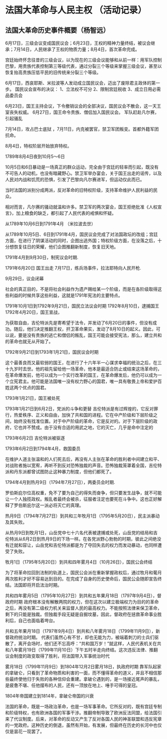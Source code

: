 # 法国大革命与人民主权 （活动记录）

## 法国大革命历史事件概要（杨智远） 

6月17日，三级会议变成国民议会；6月23日，王权的精神力量终结，被议会继承；7月14日，人民继承了王权的物质力量；8月4日，首次革命完成。

宫廷始终怀念往昔的三级会议，以为现在的三级会议能够和从前一样：用军队控制巴黎，用贵族代表控制第三等级代表，通过分裂三个等级来掌握三级会议，甚至以恢复抬高贵族压低平民的旧传统来分裂三个等级。

6月17日，西哀耶斯、米拉波等人发动成立国民议会，迈出了废除君主政体的第一步。
国民议会宣布的决议： 1、立法权不可分  2、限制宫廷税收  3、成立日用必需品委员会

6月23日，国王主持会议，下令撤销议会的全部决议，国民议会不散会，这一天王室丧失权威。   6月27日，国王命令贵族、僧侣加入国民议会。 军队赶赴凡尔赛，引起骚乱

7月14日，攻占巴士底狱 ，7月11日，内克被罢官，禁卫军团叛变。首都外籍军团抗命。

8月4日，特权阶层开始放弃特权。

1789年8月4日夜到10月5～6日

10月5日和6日暴动是一场真正的群众运动，完全由于宫廷的轻率而引起，既没有不可告人的动机，也没有暗藏野心。禁卫军举办宴会，关于国王出走的谣传，以及人民对内战和饥荒的恐惧，引发了巴黎向凡尔赛进军，但运动仅此而已。

当时法国的派别分成两派，反对革命的旧特权阶级，支持革命维护人民利益的民众。

相对而言，凡尔赛的骚动就温和许多。禁卫军的两次宴会，国王拒绝批准《人权宣言》，加上粮食的缺乏，都引起了人民代表的戒惧和怀疑。

从1789年10月6日到1791年4月 （米拉波去世）

从1789年10月5日、6日到1791年4月，国民议会完成了对法国政坛的改组；宫廷方面，在进行了阴谋活动的同时，企图出逃外国；特权阶级方面，在没落之后，十分想恢复往日的荣耀，他们企图推翻新制度，恢复旧天地。

1791年4月到9月30日，制宪议会时期.

1791年6月20日 国王出走   7月17日，练兵场事件，拉法耶特向人民开枪.

9月29日，议会闭幕


社会的真正目的，不是将社会利益作为遗产赐给某一个阶级，而是在各阶级取得这些利益的时候共享这些利益，这就是1791年宪法的主要特点。

1791年10月1日到1792年9月21日，国民立法议会时期
1792年8月10日，逮捕国王
1792年4月20日，国王宣战，

为获取自由，吉伦特派先是寄希望于法令，并发动了6月20日的事件，但没有成功。随后，他们决定推翻王权，扞卫革命果实，发动了8月10日的起义。因此，可以说，要是没有贵族的逃亡和僧侣的叛乱，国王可能会接受宪法，那么，建立共和的革命也就无从开始了。

1792年9月21日到1793年1月21日，国民议会时期

这个最善良而又最软弱的国王，在进行了十六年半一心谋求幸福的统治之后，在三十九岁时去世。他的祖先留给他一场革命，他本是最适合防止或结束这场革命的，在革命爆发前，他可以成为一个实行改革的国王，在革命爆发后，他仍可以成为一个立宪君主。他可能是法国唯一没有权力野心的国君，唯一具有敬畏上帝和爱护百姓这两个优点的国君。

1793年1月21日，国王被处死

1793年1月21日到6月2日，党派的斗争和更替
吉伦特派是有过辉煌的，它反对罪行，热爱秩序、正义和自由，加快了共和国的进程。它在中产阶级和下层阶级之间，始终没有找准位置。对于中产阶级的革命，它是反对的。对于下层阶级的政府，它也并不赞成。由于没有合适的用武之地，它的灭亡，几乎是命中注定的

1793年6月2日 吉伦特派被驱逐

1793年6月2日到1794年4月，救国委员

在维护人道主张温和的人们死去后，再没有人主张在革命的胜利者中间建立和平、对战败者施以宽宥，再听不到反对恐怖独裁的声音。恐怖独裁笼罩着全国，吉伦特派和丹东派都曾试图防止这种暴力制度，但他们都死了。

1794年4月到热月9日（1794年7月27日），两委员会时期.

罗伯斯庇尔位高权重，免不了要为自己的得失而奋争，但只要发生战争，就不可能让一个人独揽政权。叛乱者最终会被杀，征服者注定也要死在斗争中。这也正好解释了罗伯斯庇尔这一派必将灭亡的真理。

热月9日（1794年7月27日）到共和三年牧月1日（1795年5月20日），民主派暴动及其失败。

从热月9日到牧月1日，山岳党中七十六名代表被逮捕或处死，山岳党的结局和吉伦特派从6月2日到热月9日的下场一样。在各党派野心勃勃的时期，彼此之间绝没有迁就和容让，山岳党和吉伦特派都是为了夺回失去的权力而发动暴动，也同样遭受了失败。

牧月1日（1795年5月20日）到共和四年雾月4日（10月26日），国民公会终结

为了将革命拉回到法制的轨道上，国民公会派在重新掌握政权后，通过牧月和葡月两次胜利才好不容易达到目的。在完成了自身的历史使命后，国民公会随即宣告终结。法国即将开启法治时期。

共和四年雾月5日（1795年10月27日）到共和五年果月18日（1797年9月4日），督政府时期
政府根本没有解散两院的权力，但在这次以建立极端权力为目的的革命之后，再没有第二级权力机关来监督人民的最高权力。不能按照法律来保卫革命，剩下的只能是独裁。但独裁手段无疑是自掘坟墓，因此，督政府在拯救革命事业胜利后，自己也面临着垮台。

共和五年果月18日（1797年9月4日）到共和八年雾月18日（1799年11月9日），新督政府统治时期。
代表们虽然心有不甘，却也无能为力，被端着刺刀的士兵们驱散了，离开会场时，他们还不忘高呼：“共和国万岁！”就这样，人民代表机关在共和八年雾月19日（1799年11月10日）下午五时半走向终结。这次违反法律、推翻议会制度的政变取得了胜利，将法国带入军事统治时代

雾月18日（1799年11月9日）到1804年12月2日雾月18日，执政府时期
靠军队起家的拿破仑，只看到了革命物质和利害的一面，而不懂得革命的道义，并且不相信那些最终使他归于失败的各种信仰会重建。拿破仑遇到的，是一场接近尾声的暴乱，是疲惫不堪、任他摆布的人民，还有一顶放在地上、唾手可得的皇冠。

1804年帝国建立到1814年，拿破仑帝国的兴衰

法国的革命，既是一场政治革命，也是一场军事革命。它所反对的，既有宫廷专制和阶级特权，也有欧洲各国的军事干涉。推翻帝制导致了欧洲反法同盟，给法国引来了代议制度。后来，对革命的反动又产生了反对各国人民的神圣联盟和违反宪章的一党政府。这种历史的倒退，虽然有开始，有发展，但最终在历史的长河中也仅仅是昙花一现罢了。
